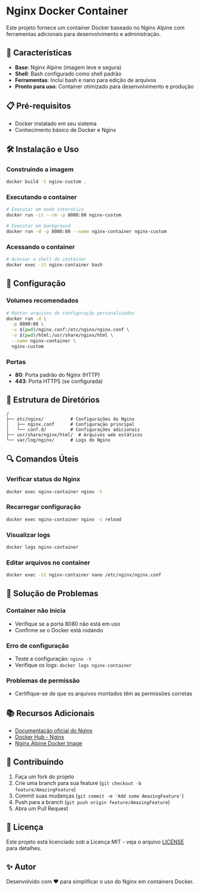 # Nginx Docker Container

Este projeto fornece um container Docker baseado no Nginx Alpine com ferramentas adicionais para desenvolvimento e administração.

## 🚀 Características

- **Base**: Nginx Alpine (imagem leve e segura)
- **Shell**: Bash configurado como shell padrão
- **Ferramentas**: Inclui bash e nano para edição de arquivos
- **Pronto para uso**: Container otimizado para desenvolvimento e produção

## 📋 Pré-requisitos

- Docker instalado em seu sistema
- Conhecimento básico de Docker e Nginx

## 🛠️ Instalação e Uso

### Construindo a imagem

```bash
docker build -t nginx-custom .
```

### Executando o container

```bash
# Executar em modo interativo
docker run -it --rm -p 8080:80 nginx-custom

# Executar em background
docker run -d -p 8080:80 --name nginx-container nginx-custom
```

### Acessando o container

```bash
# Acessar o shell do container
docker exec -it nginx-container bash
```

## 🔧 Configuração

### Volumes recomendados

```bash
# Montar arquivos de configuração personalizados
docker run -d \
  -p 8080:80 \
  -v $(pwd)/nginx.conf:/etc/nginx/nginx.conf \
  -v $(pwd)/html:/usr/share/nginx/html \
  --name nginx-container \
  nginx-custom
```

### Portas

- **80**: Porta padrão do Nginx (HTTP)
- **443**: Porta HTTPS (se configurada)

## 📁 Estrutura de Diretórios

```
/
├── etc/nginx/          # Configurações do Nginx
│   ├── nginx.conf      # Configuração principal
│   └── conf.d/         # Configurações adicionais
├── usr/share/nginx/html/  # Arquivos web estáticos
└── var/log/nginx/      # Logs do Nginx
```

## 🔍 Comandos Úteis

### Verificar status do Nginx
```bash
docker exec nginx-container nginx -t
```

### Recarregar configuração
```bash
docker exec nginx-container nginx -s reload
```

### Visualizar logs
```bash
docker logs nginx-container
```

### Editar arquivos no container
```bash
docker exec -it nginx-container nano /etc/nginx/nginx.conf
```

## 🐛 Solução de Problemas

### Container não inicia
- Verifique se a porta 8080 não está em uso
- Confirme se o Docker está rodando

### Erro de configuração
- Teste a configuração: `nginx -t`
- Verifique os logs: `docker logs nginx-container`

### Problemas de permissão
- Certifique-se de que os arquivos montados têm as permissões corretas

## 📚 Recursos Adicionais

- [Documentação oficial do Nginx](https://nginx.org/en/docs/)
- [Docker Hub - Nginx](https://hub.docker.com/_/nginx)
- [Nginx Alpine Docker Image](https://hub.docker.com/_/nginx)

## 🤝 Contribuindo

1. Faça um fork do projeto
2. Crie uma branch para sua feature (`git checkout -b feature/AmazingFeature`)
3. Commit suas mudanças (`git commit -m 'Add some AmazingFeature'`)
4. Push para a branch (`git push origin feature/AmazingFeature`)
5. Abra um Pull Request

## 📄 Licença

Este projeto está licenciado sob a Licença MIT - veja o arquivo [LICENSE](LICENSE) para detalhes.

## ✨ Autor

Desenvolvido com ❤️ para simplificar o uso do Nginx em containers Docker.
